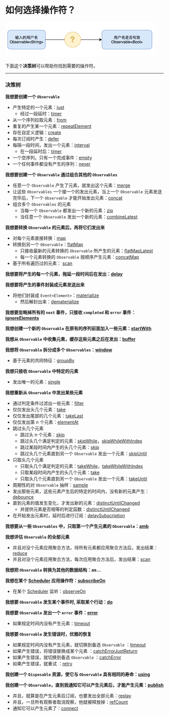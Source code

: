 # 如何选择操作符？

![](/assets/WhichOperator.png)

下面这个**决策树**可以帮助你找到需要的操作符。

---

### 决策树

**我想要创建一个 `Observable`**
* 产生特定的一个元素：[just](rxswift_core/operator/just.md)
  * 经过一段延时：[timer](rxswift_core/operator/timer.md)
* 从一个序列拉取元素：[from](rxswift_core/operator/from.md)
* 重复的产生某一个元素：[repeatElement](rxswift_core/operator/repeatElement.md)
* 存在自定义逻辑：[create](rxswift_core/operator/create.md)
* 每次订阅时产生：[defer](rxswift_core/operator/defer.md)
* 每隔一段时间，发出一个元素：[interval](rxswift_core/operator/interval.md)
  * 在一段延时后：[timer](rxswift_core/operator/timer.md)
* 一个空序列，只有一个完成事件：[empty](rxswift_core/operator/empty.md)
* 一个任何事件都没有产生的序列：[never](rxswift_core/operator/never.md)


**我想要创建一个 `Observable` 通过组合其他的 `Observables`**
* 任意一个 `Observable` 产生了元素，就发出这个元素：[merge](rxswift_core/operator/merge.md)
* 让这些 `Observables` 一个接一个的发出元素，当上一个 `Observable` 元素发送完毕后，下一个  `Observable` 才能开始发出元素：[concat](rxswift_core/operator/concat.md)
* 组合多个 `Observables` 的元素
  * 当每一个 `Observable` 都发出一个新的元素：[zip](rxswift_core/operator/zip.md)
  * 当任意一个 `Observable` 发出一个新的元素：[combineLatest](rxswift_core/operator/combineLatest.md)


**我想要转换 `Observable` 的元素后，再将它们发出来**
* 对每个元素直接转换：[map](rxswift_core/operator/map.md)
* 转换到另一个 `Observable`：[flatMap](rxswift_core/operator/flatMap.md)
  * 只接收最新的元素转换的 `Observable` 所产生的元素：[flatMapLatest](rxswift_core/operator/flatMapLatest.md)
  * 每一个元素转换的 `Observable` 按顺序产生元素：[concatMap](rxswift_core/operator/concatMap.md)
* 基于所有遍历过的元素： [scan](rxswift_core/operator/scan.md)

**我想要将产生的每一个元素，拖延一段时间后在发出：[delay](rxswift_core/operator/delay.md)**

**我想要将产生的事件封装成元素发送出来**
* 将他们封装成 `Event<Element>`：[materialize](rxswift_core/operator/materialize.md)
  * 然后解封出来：[dematerialize](rxswift_core/operator/dematerialize.md)

**我想要忽略掉所有的 `next` 事件，只接收 `completed` 和 `error` 事件：[ignoreElements](rxswift_core/operator/ignoreElements.md)**

**我想创建一个新的 `Observable` 在原有的序列前面加入一些元素：[startWith](rxswift_core/operator/startWith.md)**

**我想从 `Observable` 中收集元素，缓存这些元素之后在发出：[buffer](rxswift_core/operator/buffer.md)**

**我想将 `Observable` 拆分成多个 `Observables`：[window](rxswift_core/operator/window.md)**
* 基于元素的共同特征：[groupBy](rxswift_core/operator/groupBy.md)

**我想只接收 `Observable` 中特定的元素**
* 发出唯一的元素：[single](rxswift_core/operator/single.md)

**我想重新从 `Observable` 中发出某些元素**
* 通过判定条件过滤出一些元素：[filter](rxswift_core/operator/filter.md)
* 仅仅发出头几个元素：[take](rxswift_core/operator/take.md)
* 仅仅发出尾部的几个元素：[takeLast](rxswift_core/operator/takeLast.md)
* 仅仅发出第 n 个元素：[elementAt](rxswift_core/operator/elementAt.md)
* 跳过头几个元素  
  * 跳过头 n 个元素：[skip](rxswift_core/operator/skip.md)
  * 跳过头几个满足判定的元素：[skipWhile](rxswift_core/operator/skipWhile.md)，[skipWhileWithIndex](rxswift_core/operator/skipWhile.md)
  * 跳过某段时间内产生的头几个元素：[skip](rxswift_core/operator/skip.md)
  * 跳过头几个元素直到另一个 `Observable` 发出一个元素：[skipUntil](rxswift_core/operator/skipUntil.md)
* 只取头几个元素
  * 只取头几个满足判定的元素：[takeWhile](rxswift_core/operator/takeWhile.md)，[takeWhileWithIndex](rxswift_core/operator/takeWhile.md)
  * 只取某段时间内产生的头几个元素：[take](rxswift_core/operator/take.md)
  * 只取头几个元素直到另一个 `Observable` 发出一个元素：[takeUntil](rxswift_core/operator/takeUntil.md)
* 周期性的对 `Observable` 抽样：[sample](rxswift_core/operator/sample.md)
* 发出那些元素，这些元素产生后的特定的时间内，没有新的元素产生：[debounce](rxswift_core/operator/debounce.md)
* 直到元素的值发生变化，才发出新的元素：[distinctUntilChanged](rxswift_core/operator/distinctUntilChanged.md)
  * 并提供元素是否相等的判定函数：[distinctUntilChanged](rxswift_core/operator/distinctUntilChanged.md)
* 在开始发出元素时，延时后进行订阅：[delaySubscription](rxswift_core/operator/delaySubscription.md)

**我想要从一些 `Observables` 中，只取第一个产生元素的 `Observable`：[amb](rxswift_core/operator/amb.md)**

**我想评估 `Observable` 的全部元素**
* 并且对没个元素应用聚合方法，待所有元素都应用聚合方法后，发出结果：[reduce](rxswift_core/operator/reduce.md)
* 并且对没个元素应用聚合方法，每次应用聚合方法后，发出结果：[scan](rxswift_core/operator/scan.md)

**我想把 `Observable` 转换为其他的数据结构：as...**

**我想在某个 [Scheduler](rxswift_core/schedulers.md) 应用操作符：[subscribeOn](rxswift_core/operator/subscribeOn.md)**
* 在某个 [Scheduler](rxswift_core/schedulers.md) 监听：[observeOn](rxswift_core/operator/observeOn.md)

**我想要 `Observable` 发生某个事件时, 采取某个行动：[do](rxswift_core/operator/do.md)**

**我想要 `Observable` 发出一个 `error` 事件：[error](rxswift_core/operator/error.md)**
* 如果规定时间内没有产生元素：[timeout](rxswift_core/operator/timeout.md)

**我想要 `Observable` 发生错误时，优雅的恢复**
* 如果规定时间内没有产生元素，就切换到备选 `Observable` ：[timeout](rxswift_core/operator/timeout.md)
* 如果产生错误，将错误替换成某个元素 ：[catchErrorJustReturn](rxswift_core/operator/catchErrorJustReturn.md)
* 如果产生错误，就切换到备选 `Observable` ：[catchError](rxswift_core/operator/catchError.md)
* 如果产生错误，就重试 ：[retry](rxswift_core/operator/retry.md)

**我创建一个 `Disposable` 资源，使它与 `Observable` 具有相同的寿命：[using](rxswift_core/operator/using.md)**

**我创建一个 `Observable`，直到我通知它可以产生元素后，才能产生元素：[publish](rxswift_core/operator/publish.md)**
* 并且，就算是在产生元素后订阅，也要发出全部元素：[replay](rxswift_core/operator/replay.md)
* 并且，一旦所有观察者取消观察，他就被释放掉：[refCount](rxswift_core/operator/refCount.md)
* 通知它可以产生元素了：[connect](rxswift_core/operator/connect.md)
